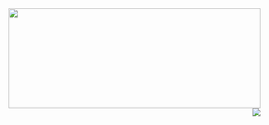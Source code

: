 <!-- #imagem-inicio -->
<img src="https://github.com/user-attachments/assets/f177c4a8-42bd-4298-b1e3-e2370c329691"   width="100%" height="200">

<img src="https://github.com/user-attachments/assets/a610aae3-f7fa-45f4-a6dc-752d162cbea8" align="right">






